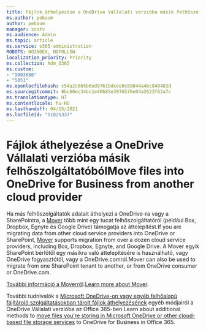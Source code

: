 ```yaml
---
title: Fájlok áthelyezése a OneDrive Vállalati verzióba másik felhőszolgáltatóból
ms.author: pebaum
author: pebaum
manager: scotv
ms.audience: Admin
ms.topic: article
ms.service: o365-administration
ROBOTS: NOINDEX, NOFOLLOW
localization_priority: Priority
ms.collection: Adm_O365
ms.custom:
- "9003086"
- "5851"
ms.openlocfilehash: c54a2c665b6ed8761bdcee8c88044a4bc840483d
ms.sourcegitcommit: 8bc60ec34bc1e40685e3976576e04a2623f63a7c
ms.translationtype: HT
ms.contentlocale: hu-HU
ms.lasthandoff: 04/15/2021
ms.locfileid: "51825337"
---
```

# <a name="move-files-into-onedrive-for-business-from-another-cloud-provider"></a><span data-ttu-id="53f7a-102">Fájlok áthelyezése a OneDrive Vállalati verzióba másik felhőszolgáltatóból</span><span class="sxs-lookup"><span data-stu-id="53f7a-102">Move files into OneDrive for Business from another cloud provider</span></span>

<span data-ttu-id="53f7a-103">Ha más felhőszolgáltatók adatait áthelyezi a OneDrive-ra vagy a SharePointra, a [Mover](https://go.microsoft.com/fwlink/?linkid=2132453) több mint egy tucat felhőszolgáltatóról (például Box, Dropbox, Egnyte és Google Drive) támogatja az áttelepítést.</span><span class="sxs-lookup"><span data-stu-id="53f7a-103">If you are migrating data from other cloud service providers into OneDrive or SharePoint, [Mover](https://go.microsoft.com/fwlink/?linkid=2132453) supports migration from over a dozen cloud service providers, including Box, Dropbox, Egnyte, and Google Drive.</span></span> <span data-ttu-id="53f7a-104">A Mover egyik SharePoint bérlőtől egy másikra való áttelepítésére is használható, vagy OneDrive fogyasztótól, vagy a OneDrive.comról.</span><span class="sxs-lookup"><span data-stu-id="53f7a-104">Mover can also be used to migrate from one SharePoint tenant to another, or from OneDrive consumer or OneDrive.com.</span></span>

<span data-ttu-id="53f7a-105">[További információ a Moverről](https://go.microsoft.com/fwlink/?linkid=2132453).</span><span class="sxs-lookup"><span data-stu-id="53f7a-105">[Learn more about Mover](https://go.microsoft.com/fwlink/?linkid=2132453).</span></span>

<span data-ttu-id="53f7a-106">További tudnivalók a [Microsoft OneDrive-on vagy egyéb felhőalapú fájltároló szolgáltatásokban tárolt fájlok áthelyezésének](https://support.microsoft.com/office/7fb28cad-7e25-451f-8b4b-2d1a71e5c0e9) egyéb módjairól a OneDrive Vállalati verzióba az Office 365-ben.</span><span class="sxs-lookup"><span data-stu-id="53f7a-106">Learn about additional methods to [move files you're storing in Microsoft OneDrive or other cloud-based file storage services](https://support.microsoft.com/office/7fb28cad-7e25-451f-8b4b-2d1a71e5c0e9) to OneDrive for Business in Office 365.</span></span>
